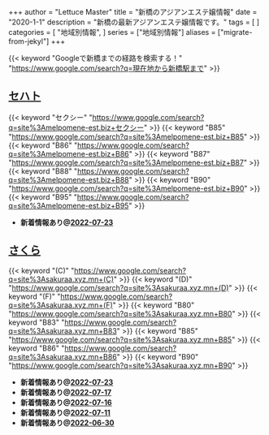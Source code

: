 +++
author = "Lettuce Master"
title = "新橋のアジアンエステ嬢情報"
date = "2020-1-1"
description = "新橋の最新アジアンエステ嬢情報です。"
tags = [
]
categories = [
    "地域別情報",
]
series = ["地域別情報"]
aliases = ["migrate-from-jekyl"]
+++

{{< keyword "Googleで新橋までの経路を検索する！" "https://www.google.com/search?q=現在地から新橋駅まで" >}}

## [セハト](http://melpomene-est.biz/)
{{< keyword "セクシー" "https://www.google.com/search?q=site%3Amelpomene-est.biz+セクシー" >}} {{< keyword "B85" "https://www.google.com/search?q=site%3Amelpomene-est.biz+B85" >}} {{< keyword "B86" "https://www.google.com/search?q=site%3Amelpomene-est.biz+B86" >}} {{< keyword "B87" "https://www.google.com/search?q=site%3Amelpomene-est.biz+B87" >}} {{< keyword "B88" "https://www.google.com/search?q=site%3Amelpomene-est.biz+B88" >}} {{< keyword "B90" "https://www.google.com/search?q=site%3Amelpomene-est.biz+B90" >}} {{< keyword "B95" "https://www.google.com/search?q=site%3Amelpomene-est.biz+B95" >}} 

- **新着情報あり@[2022-07-23](/post/2022-07-23)**
## [さくら](https://sakuraa.xyz.mn/)
{{< keyword "(C)" "https://www.google.com/search?q=site%3Asakuraa.xyz.mn+(C)" >}} {{< keyword "(D)" "https://www.google.com/search?q=site%3Asakuraa.xyz.mn+(D)" >}} {{< keyword "(F)" "https://www.google.com/search?q=site%3Asakuraa.xyz.mn+(F)" >}} {{< keyword "B80" "https://www.google.com/search?q=site%3Asakuraa.xyz.mn+B80" >}} {{< keyword "B83" "https://www.google.com/search?q=site%3Asakuraa.xyz.mn+B83" >}} {{< keyword "B85" "https://www.google.com/search?q=site%3Asakuraa.xyz.mn+B85" >}} {{< keyword "B86" "https://www.google.com/search?q=site%3Asakuraa.xyz.mn+B86" >}} {{< keyword "B90" "https://www.google.com/search?q=site%3Asakuraa.xyz.mn+B90" >}} 

- **新着情報あり@[2022-07-23](/post/2022-07-23)**
- **新着情報あり@[2022-07-17](/post/2022-07-17)**
- **新着情報あり@[2022-07-16](/post/2022-07-16)**
- **新着情報あり@[2022-07-11](/post/2022-07-11)**
- **新着情報あり@[2022-06-30](/post/2022-06-30)**

